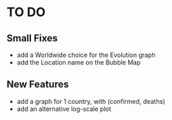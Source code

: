 # TO DO

## Small Fixes

* add a Worldwide choice for the Evolution graph
* add the Location name on the Bubble Map

## New Features

* add a graph for 1 country, with (confirmed, deaths)
* add an alternative log-scale plot
